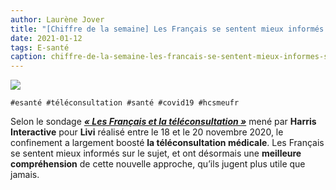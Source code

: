```yaml
---
author: Laurène Jover
title: "[Chiffre de la semaine] Les Français se sentent mieux informés sur la téléconsultation depuis la Covid-19."
date: 2021-01-12
tags: E-santé
caption: chiffre-de-la-semaine-les-francais-se-sentent-mieux-informes-sur-la-teleconsultation-depuis-la-covid-19.webp
---
```


![](/2021-01-12_chiffre-de-la-semaine-les-francais-se-sentent-mieux-informes-sur-la-teleconsultation-depuis-la-covid-19/chiffre-de-la-semaine-wordpress-kozea-group-770x578px1-1.png)

    #esanté #téléconsultation #santé #covid19 #hcsmeufr

Selon le sondage
**_[« Les Français et la téléconsultation »](https://harris-interactive.fr/opinion_polls/les-francais-et-la-teleconsultation-2/)_**
mené par
**Harris Interactive**
pour
**Livi**
réalisé entre le 18 et le 20 novembre 2020, le confinement a largement boosté
**la téléconsultation médicale**. Les Français se sentent mieux informés sur le sujet, et ont désormais une
**meilleure compréhension**
de cette nouvelle approche, qu’ils jugent plus utile que jamais.
